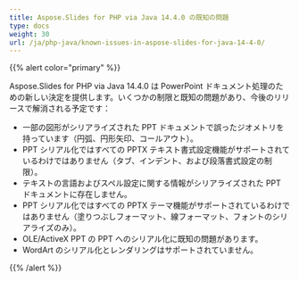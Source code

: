 ```yaml
---
title: Aspose.Slides for PHP via Java 14.4.0 の既知の問題
type: docs
weight: 30
url: /ja/php-java/known-issues-in-aspose-slides-for-java-14-4-0/
---
```


{{% alert color="primary" %}} 

Aspose.Slides for PHP via Java 14.4.0 は PowerPoint ドキュメント処理のための新しい決定を提供します。いくつかの制限と既知の問題があり、今後のリリースで解消される予定です：

- 一部の図形がシリアライズされた PPT ドキュメントで誤ったジオメトリを持っています（円弧、円形矢印、コールアウト）。
- PPT シリアル化ではすべての PPTX テキスト書式設定機能がサポートされているわけではありません（タブ、インデント、および段落書式設定の制限）。
- テキストの言語およびスペル設定に関する情報がシリアライズされた PPT ドキュメントに存在しません。
- PPT シリアル化ではすべての PPTX テーマ機能がサポートされているわけではありません（塗りつぶしフォーマット、線フォーマット、フォントのシリアライズのみ）。
- OLE/ActiveX PPT の PPT へのシリアル化に既知の問題があります。
- WordArt のシリアル化とレンダリングはサポートされていません。

{{% /alert %}}